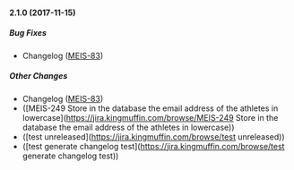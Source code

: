 #### 2.1.0 (2017-11-15)

##### Bug Fixes

*  Changelog
 ([MEIS-83](https://jira.kingmuffin.com/browse/MEIS-83))

##### Other Changes

*  Changelog
 ([MEIS-83](https://jira.kingmuffin.com/browse/MEIS-83))
*  ([MEIS-249  Store in the database the email address of the athletes in lowercase](https://jira.kingmuffin.com/browse/MEIS-249  Store in the database the email address of the athletes in lowercase))
*  ([test unreleased](https://jira.kingmuffin.com/browse/test unreleased))
*  ([test generate changelog test](https://jira.kingmuffin.com/browse/test generate changelog test))

